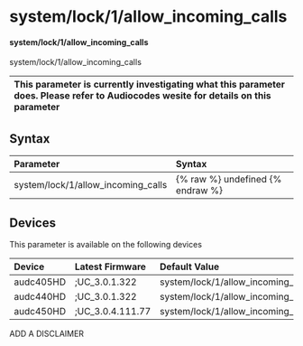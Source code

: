 ﻿---
description: system/lock/1/allow_incoming_calls
search: false
---

# system/lock/1/allow_incoming_calls

#### system/lock/1/allow_incoming_calls

system/lock/1/allow_incoming_calls


| This parameter is currently investigating what this parameter does. Please refer to Audiocodes wesite for details on this parameter | 
| :--- |

## Syntax
| Parameter | Syntax |
| :--- | :--- |
|system/lock/1/allow_incoming_calls | {% raw %} undefined {% endraw %}|

## Devices
This parameter is available on the following devices

| Device | Latest Firmware | Default Value |
|:---|:---|:---|
| audc405HD | ;UC_3.0.1.322 | system/lock/1/allow_incoming_calls=0 
| audc440HD | ;UC_3.0.1.322 | system/lock/1/allow_incoming_calls=0 
| audc450HD | ;UC_3.0.4.111.77 | system/lock/1/allow_incoming_calls=0 

ADD A DISCLAIMER
